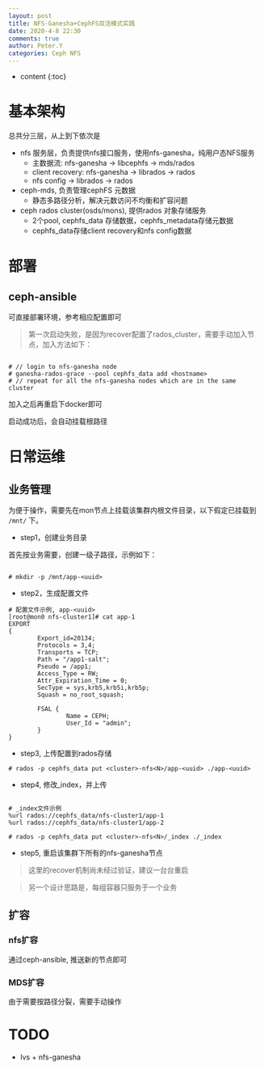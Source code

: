 ```yaml
---
layout: post
title: NFS-Ganesha+CephFS双活模式实践
date: 2020-4-8 22:30
comments: true
author: Peter.Y
categories: Ceph NFS
---
```


* content
{:toc}

# 基本架构

总共分三层，从上到下依次是

* nfs 服务层，负责提供nfs接口服务，使用nfs-ganesha，纯用户态NFS服务
  * 主数据流: nfs-ganesha -> libcephfs -> mds/rados
  * client recovery: nfs-ganesha -> librados -> rados
  * nfs config -> librados -> rados
* ceph-mds, 负责管理cephFS 元数据
  * 静态多路径分析，解决元数访问不均衡和扩容问题
* ceph rados cluster(osds/mons), 提供rados 对象存储服务
  * 2个pool, cephfs_data 存储数据，cephfs_metadata存储元数据
  * cephfs_data存储client recovery和nfs config数据

# 部署

## ceph-ansible

可直接部署环境，参考相应配置即可

> 第一次启动失败，是因为recover配置了rados_cluster，需要手动加入节点，加入方法如下：

~~~

# // login to nfs-ganesha node 
# ganesha-rados-grace --pool cephfs_data add <hostname>
# // repeat for all the nfs-ganesha nodes which are in the same cluster

~~~

加入之后再重启下docker即可

启动成功后，会自动挂载根路径

# 日常运维

## 业务管理

为便于操作，需要先在mon节点上挂载该集群内根文件目录，以下假定已挂载到 `/mnt/` 下。

* step1，创建业务目录

首先按业务需要，创建一级子路径，示例如下：

~~~

# mkdir -p /mnt/app-<uuid>

~~~

* step2，生成配置文件

~~~
# 配置文件示例, app-<uuid>
[root@mon0 nfs-cluster1]# cat app-1 
EXPORT
{
        Export_id=20134;
        Protocols = 3,4;
        Transports = TCP;
        Path = "/app1-salt";
        Pseudo = /app1;
        Access_Type = RW;
        Attr_Expiration_Time = 0;
        SecType = sys,krb5,krb5i,krb5p;
        Squash = no_root_squash;

        FSAL {
                Name = CEPH;
                User_Id = "admin";
        }
}
~~~

* step3, 上传配置到rados存储

~~~
# rados -p cephfs_data put <cluster>-nfs<N>/app-<uuid> ./app-<uuid>
~~~

* step4, 修改_index，并上传

~~~

# _index文件示例
%url rados://cephfs_data/nfs-cluster1/app-1
%url rados://cephfs_data/nfs-cluster1/app-2
~~~

~~~
# rados -p cephfs_data put <cluster>-nfs<N>/_index ./_index
~~~

* step5, 重启该集群下所有的nfs-ganesha节点

> 这里的recover机制尚未经过验证，建议一台台重启

> 另一个设计思路是，每组容器只服务于一个业务

## 扩容

### nfs扩容

通过ceph-ansible, 推送新的节点即可

### MDS扩容

由于需要按路径分裂，需要手动操作

# TODO

* lvs + nfs-ganesha

